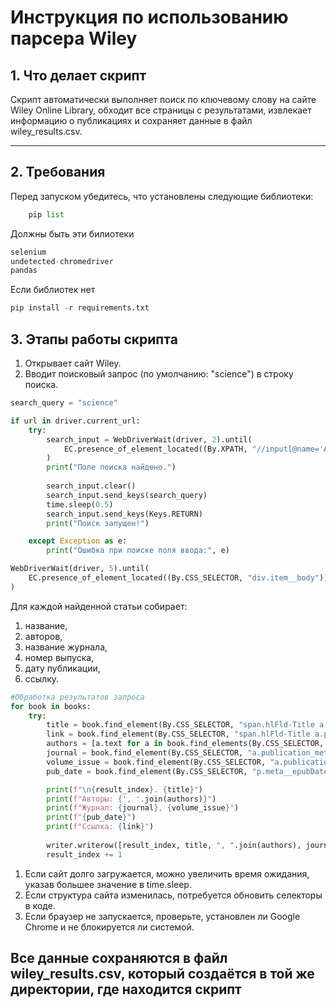 # Инструкция по использованию парсера Wiley
## 1. Что делает скрипт
Скрипт автоматически выполняет поиск по ключевому слову на сайте Wiley Online Library, обходит все страницы с результатами, извлекает информацию о публикациях и сохраняет данные в файл wiley_results.csv.
___
## 2. Требования
Перед запуском убедитесь, что установлены следующие библиотеки:

```py
    pip list
```
Должны быть эти билиотеки
```py
selenium
undetected-chromedriver
pandas
```
Если библиотек нет
```py
pip install -r requirements.txt
```
## 3. Этапы работы скрипта

1. Открывает сайт Wiley.
2. Вводит поисковый запрос (по умолчанию: "science") в строку поиска.
```py
search_query = "science"

if url in driver.current_url:
    try:
        search_input = WebDriverWait(driver, 2).until(
            EC.presence_of_element_located((By.XPATH, "//input[@name='AllField']"))
        )
        print("Поле поиска найдено.")
        
        search_input.clear()
        search_input.send_keys(search_query)
        time.sleep(0.5)
        search_input.send_keys(Keys.RETURN)
        print("Поиск запущен!")

    except Exception as e:
        print("Ошибка при поиске поля ввода:", e)

WebDriverWait(driver, 5).until(
    EC.presence_of_element_located((By.CSS_SELECTOR, "div.item__body"))
)
```

Для каждой найденной статьи собирает:
1. название,
2. авторов,
3. название журнала,
4. номер выпуска,
5. дату публикации,
6. ссылку.
```py
#Обработка результатов запроса
for book in books:
    try:
        title = book.find_element(By.CSS_SELECTOR, "span.hlFld-Title a.publication_title").text
        link = book.find_element(By.CSS_SELECTOR, "span.hlFld-Title a.publication_title").get_attribute("href")
        authors = [a.text for a in book.find_elements(By.CSS_SELECTOR, ".meta__authors a.publication_contrib_author")]
        journal = book.find_element(By.CSS_SELECTOR, "a.publication_meta_serial").text if book.find_elements(By.CSS_SELECTOR, "a.publication_meta_serial") else "N/A"
        volume_issue = book.find_element(By.CSS_SELECTOR, "a.publication_meta_volume_issue").text if book.find_elements(By.CSS_SELECTOR, "a.publication_meta_volume_issue") else "N/A"
        pub_date = book.find_element(By.CSS_SELECTOR, "p.meta__epubDate").text if book.find_elements(By.CSS_SELECTOR, "p.meta__epubDate") else "N/A"

        print(f"\n{result_index}. {title}")
        print(f"Авторы: {', '.join(authors)}")
        print(f"Журнал: {journal}, {volume_issue}")
        print(f"{pub_date}")
        print(f"Ссылка: {link}")
        
        writer.writerow([result_index, title, ", ".join(authors), journal, volume_issue, pub_date, link])
        result_index += 1
```
1. Если сайт долго загружается, можно увеличить время ожидания, указав большее значение в time.sleep.
2. Если структура сайта изменилась, потребуется обновить селекторы в коде.
3. Если браузер не запускается, проверьте, установлен ли Google Chrome и не блокируется ли системой.
## Все данные сохраняются в файл wiley_results.csv, который создаётся в той же директории, где находится скрипт
